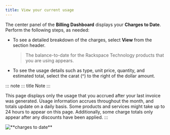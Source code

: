 ```yaml
---
title: View your current usage
---
```


The center panel of the **Billing Dashboard** displays your **Charges to
Date**. Perform the following steps, as needed:

-   To see a detailed breakdown of the charges, select **View** from the
    section header.

    > The balance-to-date for the Rackspace Technology products that you
    > are using appears.

-   To see the usage details such as type, unit price, quantity, and
    estimated total, select the carat (\^) to the right of the dollar
    amount.

::: note
::: title
Note
:::

This page displays only the usage that you accrued after your last
invoice was generated. Usage information accrues throughout the month,
and totals update on a daily basis. Some products and services might
take up to 24 hours to appear on this page. Additionally, some charge
totals only appear after any discounts have been applied.
:::

![\*\*charges to date\*\*](/_images/chargestodate.png)
